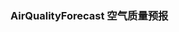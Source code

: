 ### AirQualityForecast 空气质量预报 

<div class="business-model">
    <iframe :src="$themeConfig.url+'/views/business/air/airQualityForecast'" style="border:none;width:280px;height:100%"></iframe>
</div>

```html
<template>
	<view>
		<!-- 空气质量预报  src/components/business/air/pm-air-quality-forecast/pm-air-quality-forecast.vue -->
		<p-mui-wrapper :title="'空气质量预报'">
            <pm-air-quality-forecast
                :data="data"
                :config="config"
            ></pm-air-quality-forecast>
        </p-mui-wrapper>
		
	</view>
</template>

<script>
export default {
	data() {
		return {
			data:{
				qualityData:[], //空气质量预报
			},
			config:{
				airArrange:false //空气质量预报展示方式
			}
		};
	},
	mounted() {
		// 获取空气质量预报
		this.getAirQuality()
	},
	methods: {
		
		// 获取空气质量预报
		getAirQuality(){
			// 污染物PM25、PM₂.₅格式都可以 组件显示时会转换下标
			if(!this.airArrange) {
				
				// calcMonitorDate:预报时间
                // maxItem:首要污染物
                // aqiMin:AQI最小值
                // aqiMax:AQI最大值
				this.data.qualityData=[
					{calcMonitorDate:'5/01',maxItem:'--',aqiMin:25,aqiMax:50},
					{calcMonitorDate:'5/02',maxItem:'PM25',aqiMin:30,aqiMax:75},
					{calcMonitorDate:'5/03',maxItem:'O₃',aqiMin:34,aqiMax:110},
					{calcMonitorDate:'5/04',maxItem:'PM₁₀',aqiMin:40,aqiMax:130},
					{calcMonitorDate:'5/05',maxItem:'PM₂.₅',aqiMin:46,aqiMax:75},
					{calcMonitorDate:'5/06',maxItem:'PM₂.₅',aqiMin:50,aqiMax:110},
					{calcMonitorDate:'5/07',maxItem:'PM10',aqiMin:55,aqiMax:130},
				]
			}else {
				this.data.qualityData=[
					{calcMonitorDate:'5/15',maxItem:'--',aqiMin:25,aqiMax:50},
					{calcMonitorDate:'5/16',maxItem:'PM25',aqiMin:170,aqiMax:190},
					{calcMonitorDate:'5/17',maxItem:'O₃',aqiMin:34,aqiMax:110},
				]
			}
		}
	}
};
</script>

<style>
</style>

```

### props 参数

| 参数名 | 简介   | 类型   |
| ------ | ------ | ------ |
| data   | 数据   | Object |
| config | 配置项 | Object |

#### data

| 参数名      | 简介         | 类型  | 备注           |
| ----------- | ------------ | ----- | -------------- |
| qualityData | 空气质量数据 | Array | 必传，默认为空 |

#### config

| 参数名     | 简介             | 类型    | 备注                                                   |
| ---------- | ---------------- | ------- | ------------------------------------------------------ |
| airArrange | 空气质量展示方法 | Boolean | 默认为false，false 表格排列样式 , true 展示3天的优良率 |
